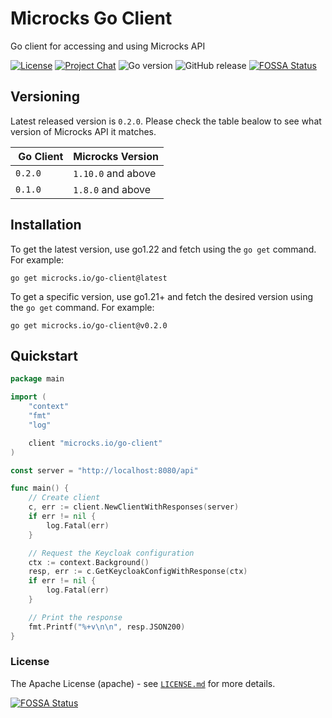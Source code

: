 # Microcks Go Client

Go client for accessing and using Microcks API


[![License](https://img.shields.io/github/license/microcks/microcks-go-client?style=for-the-badge&logo=apache)](https://www.apache.org/licenses/LICENSE-2.0)
[![Project Chat](https://img.shields.io/badge/discord-microcks-pink.svg?color=7289da&style=for-the-badge&logo=discord)](https://microcks.io/discord-invite/)
![Go version](https://img.shields.io/github/go-mod/go-version/microcks/microcks-go-client?style=for-the-badge&logo=go)
![GitHub release](https://img.shields.io/github/downloads-pre/microcks/microcks-go-client/latest/total?style=for-the-badge)
[![FOSSA Status](https://app.fossa.com/api/projects/git%2Bgithub.com%2Fmicrocks%2Fmicrocks-go-client.svg?type=shield)](https://app.fossa.com/projects/git%2Bgithub.com%2Fmicrocks%2Fmicrocks-go-client?ref=badge_shield)


## Versioning

Latest released version is `0.2.0`. Please check the table bealow to see what version of Microcks API it matches.

| Go Client | Microcks Version |
| --------- | ---------------- |
| `0.2.0` | `1.10.0` and above |
| `0.1.0` | `1.8.0` and above |

## Installation

To get the latest version, use go1.22 and fetch using the `go get` command. For example:

```
go get microcks.io/go-client@latest
```

To get a specific version, use go1.21+ and fetch the desired version using the `go get` command. For example:

```
go get microcks.io/go-client@v0.2.0
```

## Quickstart

```go
package main

import (
	"context"
	"fmt"
	"log"

	client "microcks.io/go-client"
)

const server = "http://localhost:8080/api"

func main() {
	// Create client
	c, err := client.NewClientWithResponses(server)
	if err != nil {
		log.Fatal(err)
	}

	// Request the Keycloak configuration
	ctx := context.Background()
	resp, err := c.GetKeycloakConfigWithResponse(ctx)
	if err != nil {
		log.Fatal(err)
	}

	// Print the response
	fmt.Printf("%+v\n\n", resp.JSON200)
}
```

### License

The Apache License (apache) - see [`LICENSE.md`](https://github.com/microcks/microcks-go-client/blob/main/LICENSE.md) for more details.


[![FOSSA Status](https://app.fossa.com/api/projects/git%2Bgithub.com%2Fmicrocks%2Fmicrocks-go-client.svg?type=large)](https://app.fossa.com/projects/git%2Bgithub.com%2Fmicrocks%2Fmicrocks-go-client?ref=badge_large)